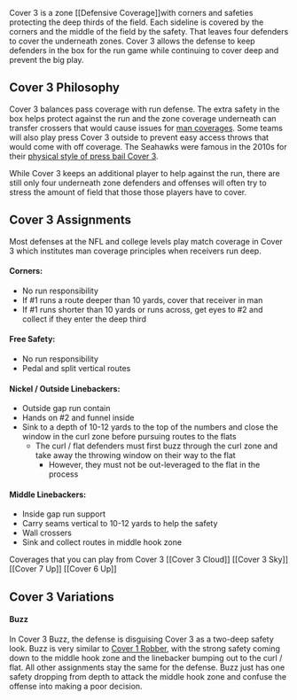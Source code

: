 Cover 3 is a zone [[Defensive Coverage]]with corners and safeties protecting the deep thirds of the field. Each sideline is covered by the corners and the middle of the field by the safety. That leaves four defenders to cover the underneath zones. Cover 3 allows the defense to keep defenders in the box for the run game while continuing to cover deep and prevent the big play.



## Cover 3 Philosophy

Cover 3 balances pass coverage with run defense. The extra safety in the box helps protect against the run and the zone coverage underneath can transfer crossers that would cause issues for [man coverages](https://weeklyspiral.com/2021/07/12/cover-1/). Some teams will also play press Cover 3 outside to prevent easy access throws that would come with off coverage. The Seahawks were famous in the 2010s for their [physical style of press bail Cover 3](https://www.nbcsports.com/northwest/seattle-seahawks/seahawks-legion-boom-decade-suffocating-opposing-offenses).

While Cover 3 keeps an additional player to help against the run, there are still only four underneath zone defenders and offenses will often try to stress the amount of field that those those players have to cover.


## Cover 3 Assignments

Most defenses at the NFL and college levels play match coverage in Cover 3 which institutes man coverage principles when receivers run deep.

#### Corners:

-   No run responsibility
-   If #1 runs a route deeper than 10 yards, cover that receiver in man
-   If #1 runs shorter than 10 yards or runs across, get eyes to #2 and collect if they enter the deep third

#### Free Safety:

-   No run responsibility
-   Pedal and split vertical routes

#### Nickel / Outside Linebackers:

-   Outside gap run contain
-   Hands on #2 and funnel inside
-   Sink to a depth of 10-12 yards to the top of the numbers and close the window in the curl zone before pursuing routes to the flats
    -   The curl / flat defenders must first buzz through the curl zone and take away the throwing window on their way to the flat
        -   However, they must not be out-leveraged to the flat in the process

#### Middle Linebackers:

-   Inside gap run support
-   Carry seams vertical to 10-12 yards to help the safety
-   Wall crossers
-   Sink and collect routes in middle hook zone


Coverages that you can play from Cover 3
[[Cover 3 Cloud]]
[[Cover 3 Sky]]
[[Cover 7 Up]]
[[Cover 6 Up]]




## Cover 3 Variations

#### Buzz

In Cover 3 Buzz, the defense is disguising Cover 3 as a two-deep safety look. Buzz is very similar to [Cover 1 Robber](https://weeklyspiral.com/2021/07/12/cover-1/), with the strong safety coming down to the middle hook zone and the linebacker bumping out to the curl / flat. All other assignments stay the same for the defense. Buzz just has one safety dropping from depth to attack the middle hook zone and confuse the offense into making a poor decision.